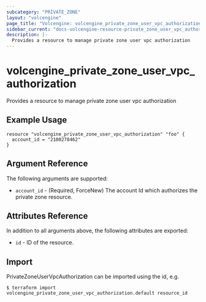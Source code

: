 ```yaml
---
subcategory: "PRIVATE_ZONE"
layout: "volcengine"
page_title: "Volcengine: volcengine_private_zone_user_vpc_authorization"
sidebar_current: "docs-volcengine-resource-private_zone_user_vpc_authorization"
description: |-
  Provides a resource to manage private zone user vpc authorization
---
```

# volcengine_private_zone_user_vpc_authorization
Provides a resource to manage private zone user vpc authorization
## Example Usage
```hcl
resource "volcengine_private_zone_user_vpc_authorization" "foo" {
  account_id = "2100278462"
}
```
## Argument Reference
The following arguments are supported:
* `account_id` - (Required, ForceNew) The account Id which authorizes the private zone resource.

## Attributes Reference
In addition to all arguments above, the following attributes are exported:
* `id` - ID of the resource.



## Import
PrivateZoneUserVpcAuthorization can be imported using the id, e.g.
```
$ terraform import volcengine_private_zone_user_vpc_authorization.default resource_id
```

